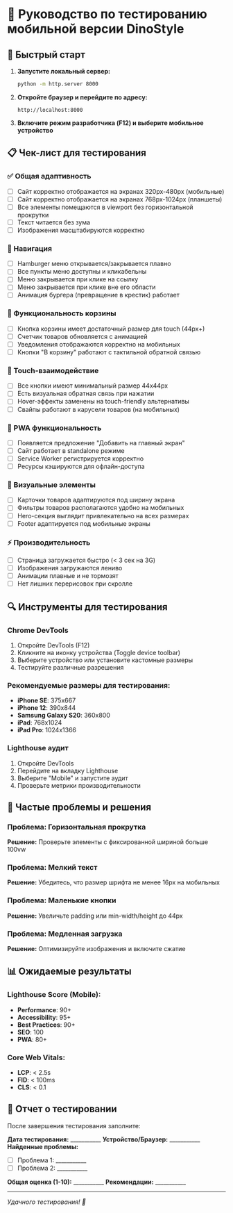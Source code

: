 # 📱 Руководство по тестированию мобильной версии DinoStyle

## 🚀 Быстрый старт

1. **Запустите локальный сервер:**
   ```bash
   python -m http.server 8000
   ```

2. **Откройте браузер и перейдите по адресу:**
   ```
   http://localhost:8000
   ```

3. **Включите режим разработчика (F12) и выберите мобильное устройство**

## 📋 Чек-лист для тестирования

### ✅ Общая адаптивность
- [ ] Сайт корректно отображается на экранах 320px-480px (мобильные)
- [ ] Сайт корректно отображается на экранах 768px-1024px (планшеты)
- [ ] Все элементы помещаются в viewport без горизонтальной прокрутки
- [ ] Текст читается без зума
- [ ] Изображения масштабируются корректно

### 🔧 Навигация
- [ ] Hamburger меню открывается/закрывается плавно
- [ ] Все пункты меню доступны и кликабельны
- [ ] Меню закрывается при клике на ссылку
- [ ] Меню закрывается при клике вне его области
- [ ] Анимация бургера (превращение в крестик) работает

### 🛒 Функциональность корзины
- [ ] Кнопка корзины имеет достаточный размер для touch (44px+)
- [ ] Счетчик товаров обновляется с анимацией
- [ ] Уведомления отображаются корректно на мобильных
- [ ] Кнопки "В корзину" работают с тактильной обратной связью

### 🎯 Touch-взаимодействие
- [ ] Все кнопки имеют минимальный размер 44x44px
- [ ] Есть визуальная обратная связь при нажатии
- [ ] Hover-эффекты заменены на touch-friendly альтернативы
- [ ] Свайпы работают в карусели товаров (на мобильных)

### 📱 PWA функциональность
- [ ] Появляется предложение "Добавить на главный экран"
- [ ] Сайт работает в standalone режиме
- [ ] Service Worker регистрируется корректно
- [ ] Ресурсы кэшируются для офлайн-доступа

### 🎨 Визуальные элементы
- [ ] Карточки товаров адаптируются под ширину экрана
- [ ] Фильтры товаров располагаются удобно на мобильных
- [ ] Hero-секция выглядит привлекательно на всех размерах
- [ ] Footer адаптируется под мобильные экраны

### ⚡ Производительность
- [ ] Страница загружается быстро (< 3 сек на 3G)
- [ ] Изображения загружаются лениво
- [ ] Анимации плавные и не тормозят
- [ ] Нет лишних перерисовок при скролле

## 🔍 Инструменты для тестирования

### Chrome DevTools
1. Откройте DevTools (F12)
2. Кликните на иконку устройства (Toggle device toolbar)
3. Выберите устройство или установите кастомные размеры
4. Тестируйте различные разрешения

### Рекомендуемые размеры для тестирования:
- **iPhone SE**: 375x667
- **iPhone 12**: 390x844
- **Samsung Galaxy S20**: 360x800
- **iPad**: 768x1024
- **iPad Pro**: 1024x1366

### Lighthouse аудит
1. Откройте DevTools
2. Перейдите на вкладку Lighthouse
3. Выберите "Mobile" и запустите аудит
4. Проверьте метрики производительности

## 🐛 Частые проблемы и решения

### Проблема: Горизонтальная прокрутка
**Решение:** Проверьте элементы с фиксированной шириной больше 100vw

### Проблема: Мелкий текст
**Решение:** Убедитесь, что размер шрифта не менее 16px на мобильных

### Проблема: Маленькие кнопки
**Решение:** Увеличьте padding или min-width/height до 44px

### Проблема: Медленная загрузка
**Решение:** Оптимизируйте изображения и включите сжатие

## 📊 Ожидаемые результаты

### Lighthouse Score (Mobile):
- **Performance**: 90+
- **Accessibility**: 95+
- **Best Practices**: 90+
- **SEO**: 100
- **PWA**: 80+

### Core Web Vitals:
- **LCP**: < 2.5s
- **FID**: < 100ms
- **CLS**: < 0.1

## 📝 Отчет о тестировании

После завершения тестирования заполните:

**Дата тестирования:** ___________
**Устройство/Браузер:** ___________
**Найденные проблемы:** 
- [ ] Проблема 1: ___________
- [ ] Проблема 2: ___________

**Общая оценка (1-10):** ___________
**Рекомендации:** ___________

---

*Удачного тестирования! 🦕* 